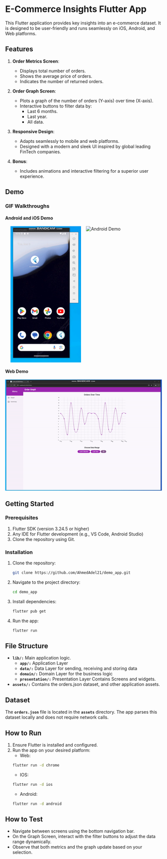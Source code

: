 # E-Commerce Insights Flutter App

This Flutter application provides key insights into an e-commerce dataset. It is designed to be user-friendly and runs seamlessly on iOS, Android, and Web platforms.

## Features
1. **Order Metrics Screen**: 
   - Displays total number of orders.
   - Shows the average price of orders.
   - Indicates the number of returned orders.

2. **Order Graph Screen**:
   - Plots a graph of the number of orders (Y-axis) over time (X-axis).
   - Interactive buttons to filter data by:
     - Last 6 months.
     - Last year.
     - All data.

3. **Responsive Design**:
   - Adapts seamlessly to mobile and web platforms.
   - Designed with a modern and sleek UI inspired by global leading FinTech companies.

4. **Bonus**: 
   - Includes animations and interactive filtering for a superior user experience.

## Demo
### GIF Walkthroughs

#### Android and iOS Demo
<div style="display: flex; justify-content: space-evenly;">
  <img src="assets\gifs\android.gif" alt="iOS Demo" width="45%">
  <img src="assets\gifs\ios.gif" alt="Android Demo" width="45%">
</div>

#### Web Demo
<div style="display: flex; justify-content: space-evenly;">
  <img src="assets\gifs\web.gif" alt="iOS Demo">
</div>

## Getting Started

### Prerequisites
1. Flutter SDK (version 3.24.5 or higher)
2. Any IDE for Flutter development (e.g., VS Code, Android Studio)
3. Clone the repository using Git.

### Installation
1. Clone the repository:
   ```bash
   git clone https://github.com/AhmedAdel21/demo_app.git
   ```
2. Navigate to the project directory:
   ```bash
   cd demo_app
   ```
3. Install dependencies:
   ```bash
   flutter pub get
   ```
3. Run the app:
   ```bash
   flutter run
   ```

## File Structure

- **`lib/:`** Main application logic.
    - **`app/:`**  Application Layer
    - **`data/:`** Data Layer for sending, receiving and storing data
    - **`domain/:`** Domain Layer for the business logic
    - **`presentation/:`** Presentation Layer Contains Screens and widgets.
- **`assets/:`** Contains the orders.json dataset, and other application assets.

## Dataset
The  **`orders.json`** file is located in the  **`assets`** directory. The app parses this dataset locally and does not require network calls.

## How to Run

1. Ensure Flutter is installed and configured.
2. Run the app on your desired platform:
    - Web:
   ```bash
   flutter run -d chrome
   ```
    - IOS:
   ```bash
   flutter run -d ios
   ```
    - Android:
   ```bash
   flutter run -d android
   ```

## How to Test
- Navigate between screens using the bottom navigation bar.
- On the Graph Screen, interact with the filter buttons to adjust the data range dynamically.
- Observe that both metrics and the graph update based on your selection.
